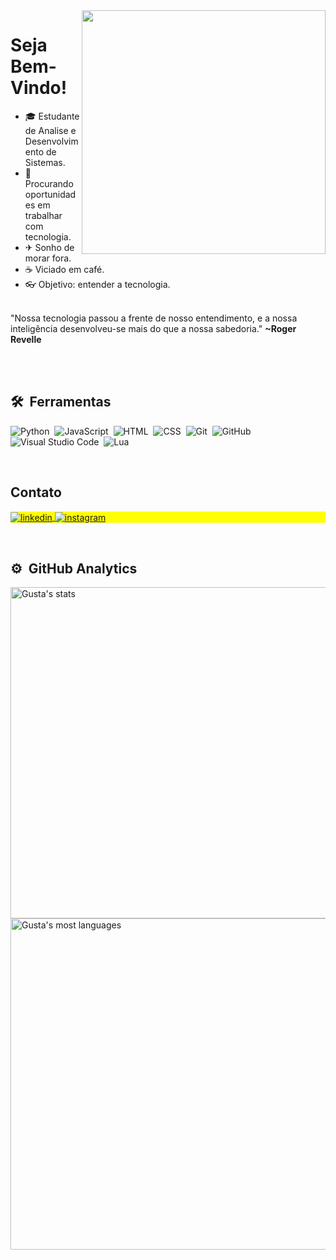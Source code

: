 <img align="right" margin-top="-100px" height="390em" src="https://raw.githubusercontent.com/gist/KaoreSactra/5aad67688a2c1c99a8e4f533b529d876/raw/5a7cf0c4f3846a949ac540a8eaaf09ead5504cc8/Gitcard.svg"/>

<h1 align="left">Seja Bem-Vindo!</h1>

- 🎓  Estudante de Analise e Desenvolvimento de Sistemas.
- 💼  Procurando oportunidades em trabalhar com tecnologia.
- ✈  Sonho de morar fora.
- ☕  Viciado em café.
- 👓  Objetivo: entender a tecnologia.

<br>
"Nossa tecnologia passou a frente de nosso entendimento, e a nossa inteligência desenvolveu-se mais do que a nossa sabedoria."
<strong>~Roger Revelle</strong>

<br><br>

##  🛠 &nbsp;Ferramentas

![Python](https://img.shields.io/badge/-Python-05122A?style=flat&logo=Python)&nbsp;
![JavaScript](https://img.shields.io/badge/-JavaScript-05122A?style=flat&logo=javascript)&nbsp;
![HTML](https://img.shields.io/badge/-HTML-05122A?style=flat&logo=HTML5)&nbsp;
![CSS](https://img.shields.io/badge/-CSS-05122A?style=flat&logo=CSS3&logoColor=1572B6)&nbsp;
![Git](https://img.shields.io/badge/-Git-05122A?style=flat&logo=git)&nbsp;
![GitHub](https://img.shields.io/badge/-GitHub-05122A?style=flat&logo=github)&nbsp;
![Visual Studio Code](https://img.shields.io/badge/-Visual%20Studio%20Code-05122A?style=flat&logo=visual-studio-code&logoColor=007ACC)&nbsp;
![Lua](https://img.shields.io/badge/-Lua-05122A?style=flat&logo=Lua)&nbsp;

<br>

## Contato

<p align="left" style="background:yellow">
<a href="https://www.linkedin.com/in/gustavo-silva-arag%C3%A3o-30b544244?utm_source=share&utm_campaign=share_via&utm_content=profile&utm_medium=android_app" target="_blank">
  <img align="center" src="https://img.shields.io/badge/-Gustavo Silva Aragão-05122A?style=flat&logo=linkedin" alt="linkedin"/>
</a>
<a href="https://instagram.com/gusta_sactra" target="_blank">
 <img align="center" src="https://img.shields.io/badge/-Gusta_Sactra-05122A?style=flat&logo=instagram" alt="instagram"/>
</a>
</p>

<br>

##  ⚙️ &nbsp;GitHub Analytics

<p align="left">
<img width="530em" src="https://github-readme-stats.vercel.app/api?username=KaoreSactra&show_icons=true&theme=dracula" alt="Gusta's stats"/>
<img width="530em" src="https://github-readme-stats.vercel.app/api/top-langs/?username=KaoreSactra&layout=compact&theme=dracula" alt="Gusta's most languages"/>
</p>
